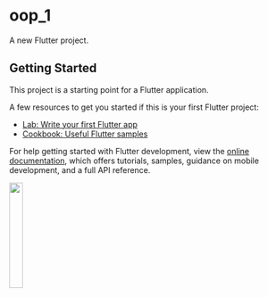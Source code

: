 # oop_1

A new Flutter project.

## Getting Started

This project is a starting point for a Flutter application.

A few resources to get you started if this is your first Flutter project:

- [Lab: Write your first Flutter app](https://docs.flutter.dev/get-started/codelab)
- [Cookbook: Useful Flutter samples](https://docs.flutter.dev/cookbook)

For help getting started with Flutter development, view the
[online documentation](https://docs.flutter.dev/), which offers tutorials,
samples, guidance on mobile development, and a full API reference.
<p>
<img src= "https://github.com/Meshva30/oop_1/assets/136339359/199a1c66-c8b9-423c-b0a3-1b49cb773c75"width=22% heigh=35%>
</p>

